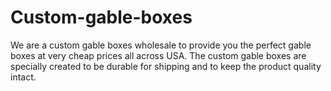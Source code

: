 # Custom-gable-boxes
We are a custom gable boxes wholesale to provide you the perfect gable boxes at very cheap prices all across USA. The custom gable boxes are specially created to be durable for shipping and to keep the product quality intact.
